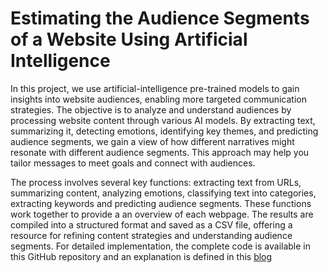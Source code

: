 # Estimating the Audience Segments of a Website Using Artificial Intelligence

In this project, we use artificial-intelligence pre-trained models to gain insights into website audiences, enabling more targeted communication strategies. The objective is to analyze and understand audiences by processing website content through various AI models. By extracting text, summarizing it, detecting emotions, identifying key themes, and predicting audience segments, we gain a view of how different narratives might resonate with different audience segments. This approach may help you tailor messages to meet goals and connect with audiences.

The process involves several key functions: extracting text from URLs, summarizing content, analyzing emotions, classifying text into categories,  extracting keywords and predicting audience segments. These functions work together to provide a an overview of each webpage. The results are compiled into a structured format and saved as a CSV file, offering a resource for refining content strategies and understanding audience segments. For detailed implementation, the complete code is available in this GitHub repository and an explanation is defined in this [blog](https://medium.com/@mauriciotorob/estimating-the-audience-segments-of-a-website-using-artificial-intelligence-f1ead9e9355e) 
